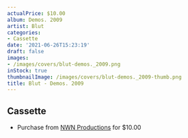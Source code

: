 ```yaml
---
actualPrice: $10.00
album: Demos. 2009
artist: Blut
categories:
- Cassette
date: '2021-06-26T15:23:19'
draft: false
images:
- /images/covers/blut-demos._2009.png
inStock: true
thumbnailImage: /images/covers/blut-demos._2009-thumb.png
title: Blut - Demos. 2009
---
```


## Cassette
* Purchase from [NWN Productions](http://shop.nwnprod.com/index.php?route=product/product&path=73&product_id=10197&sort=pd.name&order=ASC) for $10.00
